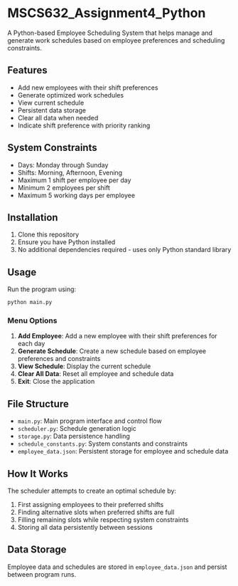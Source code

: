 # MSCS632_Assignment4_Python

A Python-based Employee Scheduling System that helps manage and generate work schedules based on employee preferences and scheduling constraints.

## Features

- Add new employees with their shift preferences
- Generate optimized work schedules
- View current schedule
- Persistent data storage
- Clear all data when needed
- Indicate shift preference with priority ranking

## System Constraints

- Days: Monday through Sunday
- Shifts: Morning, Afternoon, Evening
- Maximum 1 shift per employee per day
- Minimum 2 employees per shift
- Maximum 5 working days per employee

## Installation

1. Clone this repository
2. Ensure you have Python installed
3. No additional dependencies required - uses only Python standard library

## Usage

Run the program using:
```python
python main.py
```

### Menu Options

1. **Add Employee**: Add a new employee with their shift preferences for each day
2. **Generate Schedule**: Create a new schedule based on employee preferences and constraints
3. **View Schedule**: Display the current schedule
4. **Clear All Data**: Reset all employee and schedule data
5. **Exit**: Close the application

## File Structure

- `main.py`: Main program interface and control flow
- `scheduler.py`: Schedule generation logic
- `storage.py`: Data persistence handling
- `schedule_constants.py`: System constants and constraints
- `employee_data.json`: Persistent storage for employee and schedule data

## How It Works

The scheduler attempts to create an optimal schedule by:
1. First assigning employees to their preferred shifts
2. Finding alternative slots when preferred shifts are full
3. Filling remaining slots while respecting system constraints
4. Storing all data persistently between sessions

## Data Storage

Employee data and schedules are stored in `employee_data.json` and persist between program runs. 